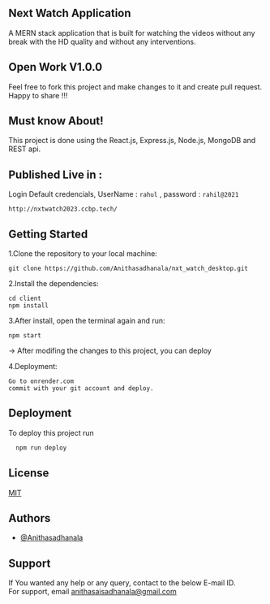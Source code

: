 
## Next Watch Application

A MERN stack application that is built for watching the videos without any break with the HD quality and without any interventions.

## Open Work V1.0.0

Feel free to fork this project and make changes to it and create pull request. Happy to share !!!


## Must know About!

This project is done using the React.js, Express.js, Node.js, MongoDB and REST api. 

## Published Live in :
Login Default credencials, UserName : `rahul` , password : `rahil@2021`

```chrome
http://nxtwatch2023.ccbp.tech/
```


## Getting Started

1.Clone the repository to your local machine:

```git
git clone https://github.com/Anithasadhanala/nxt_watch_desktop.git

```


2.Install the dependencies:

```git
cd client
npm install
```

3.After install, open the terminal again and run:

```git
npm start
```

-> After modifing the changes to this project, you can deploy

4.Deployment:

```chrome
Go to onrender.com
commit with your git account and deploy.
```

## Deployment

To deploy this project run

```bash
  npm run deploy
```












## License

[MIT](https://choosealicense.com/licenses/mit/)





## Authors

- [@Anithasadhanala](https://github.com/Anithasadhanala)






## Support
If You wanted any help or any query, contact to the below E-mail ID.  
For support, email anithasaisadhanala@gmail.com 


